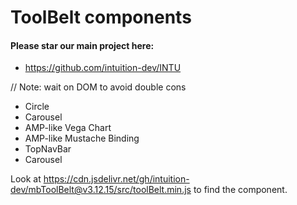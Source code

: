 
# ToolBelt components


#### Please star our main project here:
- https://github.com/intuition-dev/INTU


// Note: wait on DOM to avoid double cons

- Circle
- Carousel
- AMP-like Vega Chart 
- AMP-like Mustache Binding
- TopNavBar
- Carousel

Look at https://cdn.jsdelivr.net/gh/intuition-dev/mbToolBelt@v3.12.15/src/toolBelt.min.js to find the component.

